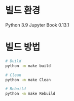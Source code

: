 # 빌드 환경
Python 3.9
Jupyter Book 0.13.1

# 빌드 방법
```bash
# Build
python -m make build

# Clean
python -m make Clean

# Rebuild
python -m make Rebuild
```
